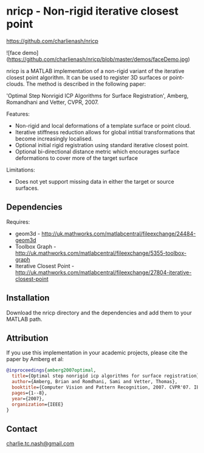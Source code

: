 # nricp - Non-rigid iterative closest point

https://github.com/charlienash/nricp

![face demo]
(https://github.com/charlienash/nricp/blob/master/demos/faceDemo.jpg)

nricp is a MATLAB implementation of a non-rigid variant of the iterative closest point algorithm. It can be used to register 3D surfaces or point-clouds. The method is described in the following paper:

'Optimal Step Nonrigid ICP Algorithms for Surface Registration', Amberg, Romandhani and Vetter, CVPR, 2007.

Features:
* Non-rigid and local deformations of a template surface or point cloud.
* Iterative stiffness reduction allows for global intitial transformations that become increasingly localised.  
* Optional initial rigid registration using standard iterative closest point.
* Optional bi-directional distance metric which encourages surface deformations to cover more of the target surface

Limitations:
* Does not yet support missing data in either the target or source surfaces.

## Dependencies

Requires:
* geom3d - http://uk.mathworks.com/matlabcentral/fileexchange/24484-geom3d
* Toolbox Graph - http://uk.mathworks.com/matlabcentral/fileexchange/5355-toolbox-graph
* Iterative Closest Point - http://uk.mathworks.com/matlabcentral/fileexchange/27804-iterative-closest-point 

## Installation

Download the nricp directory and the dependencies and add them to your MATLAB path. 

## Attribution

If you use this implementation in your academic projects, please cite the paper by Amberg et al:

```bibtex
@inproceedings{amberg2007optimal,
  title={Optimal step nonrigid icp algorithms for surface registration},
  author={Amberg, Brian and Romdhani, Sami and Vetter, Thomas},
  booktitle={Computer Vision and Pattern Recognition, 2007. CVPR'07. IEEE Conference on},
  pages={1--8},
  year={2007},
  organization={IEEE}
}
```

## Contact
charlie.tc.nash@gmail.com

